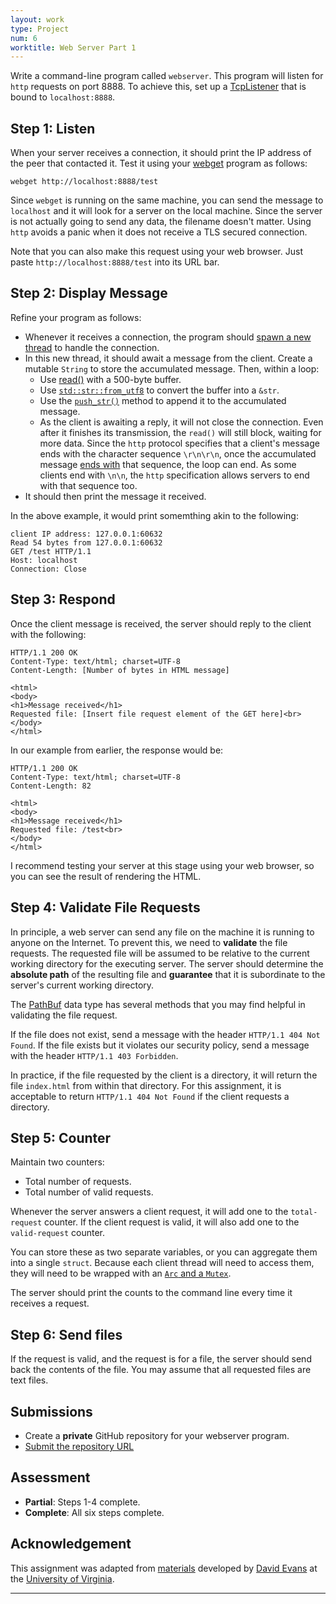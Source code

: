 ```yaml
---
layout: work
type: Project
num: 6
worktitle: Web Server Part 1
---
```


Write a command-line program called `webserver`. This program will listen for `http` requests
on port 8888. To achieve this, set up a 
[TcpListener](https://doc.rust-lang.org/std/net/struct.TcpListener.html) that is bound to 
`localhost:8888`. 

## Step 1: Listen

When your server receives a connection, it should print the IP address of the peer that 
contacted it. Test it using your [webget]({{site.baseurl}}/projects/webget) program as follows:

```
webget http://localhost:8888/test
```

Since `webget` is running on the same machine, you can send the message to `localhost` and it
will look for a server on the local machine. Since the server is not actually going to send
any data, the filename doesn't matter. Using `http` avoids a panic when it does not receive 
a TLS secured connection.

Note that you can also make this request using your web browser. Just paste 
`http://localhost:8888/test` into its URL bar.

## Step 2: Display Message

Refine your program as follows:
* Whenever it receives a connection, the program should [spawn a new thread](https://doc.rust-lang.org/std/thread/)
  to handle the connection.
* In this new thread, it should await a message from the client. Create a mutable
  `String` to store the accumulated message. Then, within a loop:
  * Use [read()](https://doc.rust-lang.org/stable/std/io/trait.Read.html#tymethod.read) 
  with a 500-byte buffer. 
  * Use [`std::str::from_utf8`](https://doc.rust-lang.org/std/str/fn.from_utf8.html)
    to convert the buffer into a `&str`.
  * Use the [`push_str()`](https://doc.rust-lang.org/std/string/struct.String.html#method.push_str)
  method to append it to the accumulated message.
  * As the client is awaiting a reply, it will not close the
  connection. Even after it finishes its transmission, the `read()` will still block,
  waiting for more data.  Since the `http` protocol specifies that a client's message ends with
  the character sequence `\r\n\r\n`, once the accumulated message 
  [ends with](https://doc.rust-lang.org/std/string/struct.String.html#method.ends_with)
  that sequence, the loop can end. As some clients end with `\n\n`, the `http`
  specification allows servers to end with that sequence too. 
* It should then print the message it received.

In the above example, it would print somemthing akin to the following:

```
client IP address: 127.0.0.1:60632                                                                                      
Read 54 bytes from 127.0.0.1:60632                       
GET /test HTTP/1.1                                     
Host: localhost                                                                                                         
Connection: Close

```

## Step 3: Respond
  
Once the client message is received, the server should reply to the client with the following:

```
HTTP/1.1 200 OK
Content-Type: text/html; charset=UTF-8
Content-Length: [Number of bytes in HTML message]

<html>
<body>
<h1>Message received</h1>
Requested file: [Insert file request element of the GET here]<br>
</body>
</html>
```

In our example from earlier, the response would be:

```
HTTP/1.1 200 OK
Content-Type: text/html; charset=UTF-8
Content-Length: 82

<html>
<body>
<h1>Message received</h1>
Requested file: /test<br>
</body>
</html>
```

I recommend testing your server at this stage using your web browser, so you can see the 
result of rendering the HTML.

## Step 4: Validate File Requests

In principle, a web server can send any file on the machine it is running to anyone on the Internet. 
To prevent this, we need to **validate** the file requests. The requested file will be assumed to be 
relative to the current working directory for the executing server. The server should determine the 
**absolute path** of the resulting file and **guarantee** that it is subordinate to the server's current 
working directory.  

The [PathBuf](https://doc.rust-lang.org/std/path/struct.PathBuf.html) data type has several 
methods that you may find helpful in validating the file request.

If the file does not exist, send a message with the header `HTTP/1.1 404 Not Found`.
If the file exists but it violates our security policy, send a message with the 
header `HTTP/1.1 403 Forbidden`.

In practice, if the file requested by the client is a directory, it will return the file
`index.html` from within that directory. For this assignment, it is acceptable to return
`HTTP/1.1 404 Not Found` if the client requests a directory.

## Step 5: Counter

Maintain two counters:
* Total number of requests.
* Total number of valid requests.

Whenever the server answers a client request, it will add one to the `total-request` counter.
If the client request is valid, it will also add one to the `valid-request` counter.

You can store these as two separate variables, or you can aggregate them into a single `struct`. 
Because each client thread will need to access them, they will need to be wrapped with an
[`Arc` and a `Mutex`](https://doc.rust-lang.org/book/ch16-03-shared-state.html).

The server should print the counts to the command line every time it receives a request.

## Step 6: Send files

If the request is valid, and the request is for a file, the server should send back the 
contents of the file. You may assume that all requested files are text files.

<!---
## Step 7: Transport Layer Security

This stuff is interesting and worthwhile but not the best use of my time right now.

Key URLs:
* https://docs.rs/openssl/0.10.16/openssl/ssl/index.html
* https://deliciousbrains.com/ssl-certificate-authority-for-local-https-development/
* https://manuals.gfi.com/en/kerio/connect/content/server-configuration/ssl-certificates/adding-trusted-root-certificates-to-the-server-1605.html

Setting up Transport Layer Security requires two key elements:
* A private key
* An authentication certificate

To generate the private key at the Unix command line:
```
openssl genrsa 2048 > private_key.pem
```

Once the private key is generated, generate a public key. 
* When you run this command, it will ask you a number of authentication questions, which 
  you should answer reasonably.
* In practice, public keys are generated by a third-party authority that guarantees that the 
web server is running at the site it claims. But that is well outside the scope 
of this assignment.
```
openssl req -x509 -days 1000 -new -key private_key.pem -out public_key.pem
```

Once you have generated these files, you can set up TLS when accepting connections as 
[described in the documentation](https://docs.rs/openssl/0.10.16/openssl/ssl/index.html).
-->

## Submissions
* Create a **private** GitHub repository for your webserver program.
* [Submit the repository URL](https://docs.google.com/forms/d/e/1FAIpQLSffhU9tDv0VnoRcVtzLG_afhpMdQX1oijR8nb_Hab6Vhbbcvg/viewform?usp=sf_link)

## Assessment
* **Partial**: Steps 1-4 complete.
* **Complete**: All six steps complete.

## Acknowledgement

This assignment was adapted from [materials](http://rust-class.org/pages/ps1.html) developed by 
[David Evans](http://www.cs.virginia.edu/~evans/) at the 
[University of Virginia](https://engineering.virginia.edu/departments/computer-science).	

------------------------------------------------------------------------

